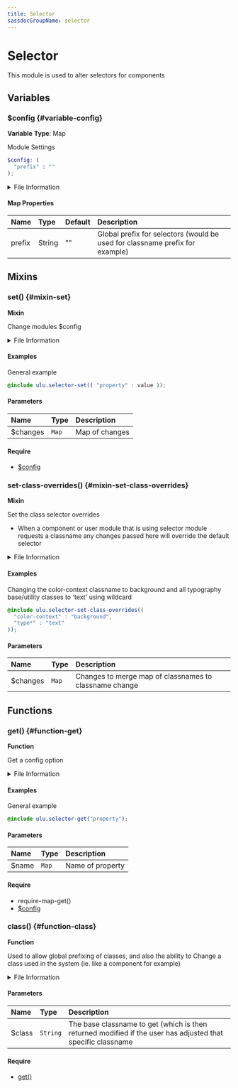 ```yaml
---
title: Selector
sassdocGroupName: selector
---
```



# Selector

<div class="type-large">

This module is used to alter selectors for components

</div>



## Variables




<div class="sassdoc-item-header">

###  $config {#variable-config}

  <div class="sassdoc-item-header__labels">
    <span class="tag tag--primary"><strong>Variable</strong></span> <span class="tag"><strong>Type</strong>: Map</span>
  </div>

</div>

  

Module Settings
    
    

``` scss
$config: (
  "prefix" : ""
);
```
  


<details>
  <summary>File Information</summary>
  
- **File:** _selector.scss
- **Group:** selector
- **Type:** variable
- **Lines (comments):** 10-12
- **Lines (code):** 14-16

</details>

    

#### Map Properties


|Name|Type|Default|Description|
|:--|:--|:--|:--|
|prefix|String|""|Global prefix for selectors (would be used for classname prefix for example)|

    
  

## Mixins




<div class="sassdoc-item-header">

###  set() {#mixin-set}

  <div class="sassdoc-item-header__labels">
    <span class="tag tag--primary"><strong>Mixin</strong></span>
  </div>

</div>

  

Change modules $config
    
    


<details>
  <summary>File Information</summary>
  
- **File:** _selector.scss
- **Group:** selector
- **Type:** mixin
- **Lines (comments):** 24-27
- **Lines (code):** 28-30

</details>

    

#### Examples

General example      


``` scss
@include ulu.selector-set(( "property" : value ));
```
  



      

#### Parameters


|Name|Type|Description|
|:--|:--|:--|
|$changes|`Map`|Map of changes|

    

#### Require

- [$config](/sass/core/breakpoint/#variable-config)
  


<div class="sassdoc-item-header">

###  set-class-overrides() {#mixin-set-class-overrides}

  <div class="sassdoc-item-header__labels">
    <span class="tag tag--primary"><strong>Mixin</strong></span>
  </div>

</div>

  

Set the class selector overrides
- When a component or user module that is using selector module requests a classname any changes passed here will override the default selector
    
    


<details>
  <summary>File Information</summary>
  
- **File:** _selector.scss
- **Group:** selector
- **Type:** mixin
- **Lines (comments):** 41-48
- **Lines (code):** 50-60

</details>

    

#### Examples

Changing the color-context classname to background and all typography base/utility classes to 'text' using wildcard      


``` scss
@include ulu.selector-set-class-overrides((
  "color-context" : "background",
  "type*" : "text"
));
```
  



      

#### Parameters


|Name|Type|Description|
|:--|:--|:--|
|$changes|`Map`|Changes to merge map of classnames to classname change|

    
  

## Functions




<div class="sassdoc-item-header">

###  get() {#function-get}

  <div class="sassdoc-item-header__labels">
    <span class="tag tag--primary"><strong>Function</strong></span>
  </div>

</div>

  

Get a config option
    
    


<details>
  <summary>File Information</summary>
  
- **File:** _selector.scss
- **Group:** selector
- **Type:** function
- **Lines (comments):** 32-35
- **Lines (code):** 37-39

</details>

    

#### Examples

General example      


``` scss
@include ulu.selector-get("property");
```
  



      

#### Parameters


|Name|Type|Description|
|:--|:--|:--|
|$name|`Map`|Name of property|

    

#### Require

- require-map-get()
- [$config](/sass/core/breakpoint/#variable-config)
  


<div class="sassdoc-item-header">

###  class() {#function-class}

  <div class="sassdoc-item-header__labels">
    <span class="tag tag--primary"><strong>Function</strong></span>
  </div>

</div>

  

Used to allow global prefixing of classes, and also the ability to 
Change a class used in the system (ie. like a component for example)
    
    


<details>
  <summary>File Information</summary>
  
- **File:** _selector.scss
- **Group:** selector
- **Type:** function
- **Lines (comments):** 62-64
- **Lines (code):** 66-77

</details>

    

#### Parameters


|Name|Type|Description|
|:--|:--|:--|
|$class|`String`|The base classname to get (which is then returned modified if the user has adjusted that specific classname|

    

#### Require

- [get()](/sass/core/breakpoint/#function-get)
  
  
  